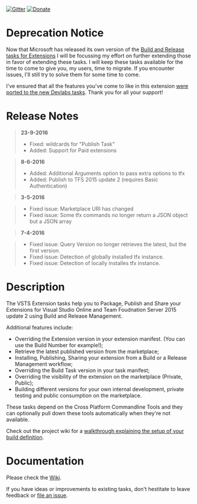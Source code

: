 [![Gitter](https://badges.gitter.im/jessehouwing/vsts-extension-tasks.svg)](https://gitter.im/jessehouwing/vsts-extension-tasks?utm_source=badge&utm_medium=badge&utm_campaign=pr-badge&utm_content=body_badge) [![Donate](https://raw.githubusercontent.com/jessehouwing/vsts-extension-tasks/master/extension/images/donate.png)](https://www.paypal.me/JesseHouwing/5)

# Deprecation Notice

Now that Microsoft has released its own version of the [Build and Release tasks for Extensions](https://marketplace.visualstudio.com/items?itemName=ms-devlabs.vsts-developer-tools-build-tasks) I will be focussing my effort on further extending those in favor of extending these tasks. I will keep these tasks available for the time to come to give you, my users, time to migrate. If you encounter issues, I'll still try to solve them for some time to come.

I've ensured that all the features you've come to like in this extension [were ported to the new Devlabs tasks](https://github.com/Microsoft/vsts-extension-build-release-tasks/graphs/contributors). Thank you for all your support!

# Release Notes

> **23-9-2016**
> - Fixed: wildcards for "Publish Task"
> - Added: Support for Paid extensions

> **8-6-2016**
> - Added: Additional Arguments option to pass extra options to tfx
> - Added: Publish to TFS 2015 update 2 (requires Basic Authentication)

> **3-5-2016**

> - Fixed issue: Marketplace URI has changed
> - Fixed issue: Some tfx commands no longer return a JSON object but a JSON array

> **7-4-2016**

> - Fixed issue: Query Version no longer retrieves the latest, but the first version.
> - Fixed issue: Detection of globally installed tfx instance.
> - Fixed issue: Detection of locally installes tfx instance.

# Description

The VSTS Extension tasks help you to Package, Publish and Share your Extensions for Visual Studio Online and Team Foudnation Server 2015 update 2 using Build and Release Management.

Additional features include:

 * Overriding the Extension version in your extension manifest. (You can use the Build Number for example!);
 * Retrieve the latest published version from the marketplace;
 * Installing, Publishing, Sharing your extension from a Build or a Release Management workflow;
 * Overriding the Build Task version in your task manifest;
 * Overriding the visibility of the extension on the marketplace (Private, Public);
 * Building different versions for your own internal development, private testing and public consumption on the marketplace.

These tasks depend on the Cross Platform Commandline Tools and they can optionally pull down these tools automatically when they're not available.

Check out the project wiki for a [walkthrough explaining the setup of your build definition](https://github.com/jessehouwing/vsts-extension-tasks/wiki/How-to-Setup-build).


# Documentation

Please check the [Wiki](https://github.com/jessehouwing/vsts-extension-tasks/wiki).

If you have ideas or improvements to existing tasks, don't hestitate to leave feedback or [file an issue](https://github.com/jessehouwing/vsts-extension-tasks/issues).
